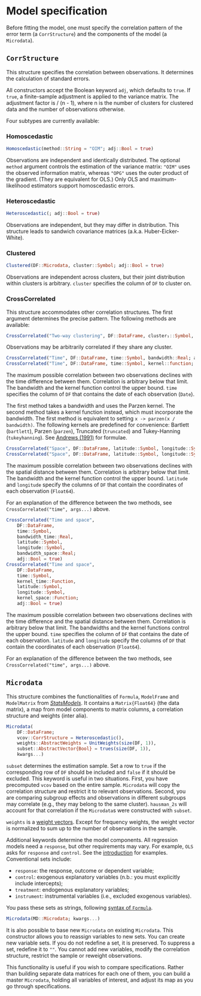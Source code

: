 # Model specification

Before fitting the model, one must specify the correlation pattern of the error term
(a `CorrStructure`) and the components of the model (a `Microdata`).

## `CorrStructure`

This structure specifies the correlation between observations.
It determines the calculation of standard errors.

All constructors accept the Boolean keyword `adj`, which defaults to `true`.
If `true`, a finite-sample adjustment is applied to the variance matrix.
The adjustment factor is  / (n - 1),
where n is the number of clusters for clustered data
and the number of observations otherwise.

Four subtypes are currently available:

### Homoscedastic

```julia
Homoscedastic(method::String = "OIM"; adj::Bool = true)
```

Observations are independent and identically distributed.
The optional `method` argument controls the estimation of the variance matrix:
`"OIM"` uses the observed information matrix,
whereas `"OPG"` uses the outer product of the gradient.
(They are equivalent for OLS.)
Only OLS and maximum-likelihood estimators support homoscedastic errors.

### Heteroscedastic

```julia
Heteroscedastic(; adj::Bool = true)
```

Observations are independent, but they may differ in distribution.
This structure leads to sandwich covariance matrices (a.k.a. Huber-Eicker-White).

### Clustered

```julia
Clustered(DF::Microdata, cluster::Symbol; adj::Bool = true)
```

Observations are independent across clusters,
but their joint distribution within clusters is arbitrary.
`cluster` specifies the column of `DF` to cluster on.

### CrossCorrelated

This structure accommodates other correlation structures.
The first argument determines the precise pattern.
The following methods are available:

```julia
CrossCorrelated("Two-way clustering", DF::DataFrame, cluster₁::Symbol, cluster₂::Symbol; adj::Bool = true)
```

Observations may be arbitrarily correlated if they share any cluster.

```julia
CrossCorrelated("Time", DF::DataFrame, time::Symbol, bandwidth::Real; adj::Bool = true)
CrossCorrelated("Time", DF::DataFrame, time::Symbol, kernel::function; adj::Bool = true)
```

The maximum possible correlation between two observations declines
with the time difference between them. Correlation is arbitrary below that limit.
The bandwidth and the kernel function control the upper bound.
`time` specifies the column of `DF` that contains the date of each observation (`Date`).

The first method takes a bandwidth and uses the Parzen kernel.
The second method takes a kernel function instead, which must incorporate the bandwidth.
The first method is equivalent to setting `x -> parzen(x / bandwidth)`.
The following kernels are predefined for convenience:
Bartlett (`bartlett`), Parzen (`parzen`), Truncated (`truncated`)
and Tukey-Hanning (`tukeyhanning`).
See [Andrews (1991)](http://jstor.org/stable/2938229) for formulae.

```julia
CrossCorrelated("Space", DF::DataFrame, latitude::Symbol, longitude::Symbol, bandwidth::Real; adj::Bool = true)
CrossCorrelated("Space", DF::DataFrame, latitude::Symbol, longitude::Symbol, kernel::function; adj::Bool = true)
```

The maximum possible correlation between two observations declines
with the spatial distance between them. Correlation is arbitrary below that limit.
The bandwidth and the kernel function control the upper bound.
`latitude` and `longitude` specify the columns of `DF`
that contain the coordinates of each observation (`Float64`).

For an explanation of the difference between the two methods,
see `CrossCorrelated("time", args...)` above.

```julia
CrossCorrelated("Time and space",
    DF::DataFrame,
    time::Symbol,
    bandwidth_time::Real,
    latitude::Symbol,
    longitude::Symbol,
    bandwidth_space::Real;
    adj::Bool = true)
CrossCorrelated("Time and space",
    DF::DataFrame,
    time::Symbol,
    kernel_time::Function,
    latitude::Symbol,
    longitude::Symbol,
    kernel_space::Function;
    adj::Bool = true)
```

The maximum possible correlation between two observations declines
with the time difference and the spatial distance between them.
Correlation is arbitrary below that limit.
The bandwidths and the kernel functions control the upper bound.
`time` specifies the column of `DF` that contains the date of each observation.
`latitude` and `longitude` specify the columns of `DF`
that contain the coordinates of each observation (`Float64`).

For an explanation of the difference between the two methods,
see `CrossCorrelated("time", args...)` above.

## `Microdata`

This structure combines the functionalities of `Formula`, `ModelFrame` and `ModelMatrix` from
[*StatsModels*](https://github.com/JuliaStats/StatsModels.jl).
It contains a `Matrix{Float64}` (the data matrix),
a map from model components to matrix columns,
a correlation structure and weights (inter alia).

```julia
Microdata(
    DF::DataFrame;
    vcov::CorrStructure = Heteroscedastic(),
    weights::AbstractWeights = UnitWeights(size(DF, 1)),
    subset::AbstractVector{Bool} = trues(size(DF, 1)),
    kwargs...)
```

`subset` determines the estimation sample.
Set a row to `true` if the corresponding row of `DF` should be included
and `false` if it should be excluded.
This keyword is useful in two situations.
First, you have precomputed `vcov` based on the entire sample.
`Microdata` will copy the correlation structure and restrict it to relevant observations.
Second, you are comparing subgroup effects
and observations in different subgroups may correlate
(e.g., they may belong to the same cluster).
`hausman_2s` will account for that correlation
if the `Microdata`s were constructed with `subset`.

`weights` is a [weight vectors](http://juliastats.github.io/StatsBase.jl/stable/weights.html).
Except for frequency weights, the weight vector is normalized
to sum up to the number of observations in the sample.

Additional keywords determine the model components.
All regression models need a `response`, but other requirements may vary.
For example, `OLS` asks for `response` and `control`.
See the [introduction](#getting-started) for examples. Conventional sets include:

- `response`: the response, outcome or dependent variable;
- `control`: exogenous explanatory variables (n.b.: you must explicitly include intercepts);
- `treatment`: endogenous explanatory variables;
- `instrument`: instrumental variables (i.e., excluded exogenous variables).

You pass these sets as strings, following
[syntax of `Formula`](http://juliastats.github.io/StatsModels.jl/latest/formula.html).

```julia
Microdata(MD::Microdata; kwargs...)
```

It is also possible to base new `Microdata` on existing `Microdata`.
This constructor allows you to reassign variables to new sets.
You can create new variable sets. If you do not redefine a set, it is preserved.
To suppress a set, redefine it to `""`.
You cannot add new variables, modify the correlation structure, restrict the sample
or reweight observations.

This functionality is useful if you wish to compare specifications.
Rather than building separate data matrices for each one of them,
you can build a master `Microdata`, holding all variables of interest,
and adjust its map as you go through specifications.
